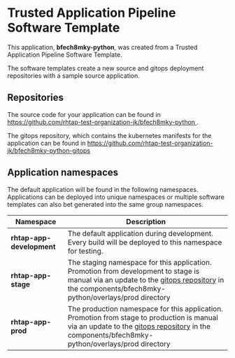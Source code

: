 # Trusted Application Pipeline Software Template

This application, **bfech8mky-python**, was created from a Trusted Application Pipeline Software Template.

The software templates create a new source and gitops deployment repositories with a sample source application. 

## Repositories

The source code for your application can be found in [https://github.com/rhtap-test-organization-jk/bfech8mky-python ](https://github.com/rhtap-test-organization-jk/bfech8mky-python ).
 
The gitops repository, which contains the kubernetes manifests for the application can be found in 
[https://github.com/rhtap-test-organization-jk/bfech8mky-python-gitops ](https://github.com/rhtap-test-organization-jk/bfech8mky-python-gitops ) 

## Application namespaces 

The default application will be found in the following namespaces. Applications can be deployed into unique namespaces or multiple software templates can also bet generated into the same group namespaces.  

|  Namespace   |  Description   |  
| -------- | -------- |   
| **rhtap-app-development** | The default application during development. Every build will be deployed to this namespace for testing. | 
| **rhtap-app-stage** | The staging namespace for this application. Promotion from development to stage is manual via an update to the [gitops repository](https://github.com/rhtap-test-organization-jk/bfech8mky-python-gitops ) in the components/bfech8mky-python/overlays/prod directory |  
| **rhtap-app-prod** | The production namespace for this application. Promotion from stage to production is manual via an update to the [gitops repository](https://github.com/rhtap-test-organization-jk/bfech8mky-python-gitops ) in the components/bfech8mky-python/overlays/prod directory | 